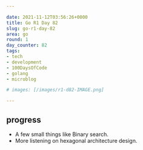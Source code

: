 ```yaml
---

date: 2021-11-12T03:56:26+0000
title: Go R1 Day 82
slug: go-r1-day-82
area: go
round: 1
day_counter: 82
tags:
- tech
- development
- 100DaysOfCode
- golang
- microblog

# images: [/images/r1-d82-IMAGE.png]

---
```


## progress

- A few small things like Binary search.
- More listening on hexagonal architecture design.
